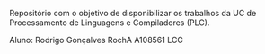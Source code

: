 Repositório com o objetivo de disponibilizar os trabalhos da UC de Processamento de Linguagens e Compiladores (PLC).

Aluno: 
  Rodrigo Gonçalves RochA
  A108561
  LCC
